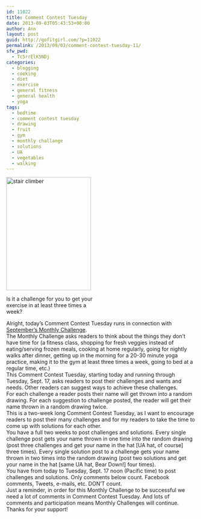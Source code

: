 ```yaml
---
id: 11022
title: Comment Contest Tuesday
date: 2013-09-03T05:43:53+00:00
author: Ann
layout: post
guid: http://gofitgirl.com/?p=11022
permalink: /2013/09/03/comment-contest-tuesday-11/
sfw_pwd:
  - Tc5rrElK5NDj
categories:
  - blogging
  - cooking
  - diet
  - exercise
  - general fitness
  - general health
  - yoga
tags:
  - bedtime
  - comment contest tuesday
  - drawing
  - fruit
  - gym
  - monthly challange
  - solutions
  - UA
  - vegetables
  - walking
---
```

<div id="attachment_10836" style="width: 235px" class="wp-caption alignleft">
  <a href="http://gofitgirl.com/2013/07/in-my-mind-i-am-healthy/stair-climber/" rel="attachment wp-att-10836"><img class="size-medium wp-image-10836" alt="stair climber" src="http://gofitgirl.com/wp-content/uploads/2013/07/stair-climber-e1373515182190-225x300.jpg" width="225" height="300" /></a>
  
  <p class="wp-caption-text">
    Is it a challenge for you to get your exercise in at least three times a week?
  </p>
</div>

  
Alright, today&#8217;s Comment Contest Tuesday runs in connection with [September&#8217;s Monthly Challenge](http://gofitgirl.com/2013/09/september-monthly-challenge/).  
The Monthly Challenge asks readers to think about the things they don’t have time for (a fitness class, shopping for fresh veggies instead of eating/serving frozen meals, cooking at home regularly, going for nightly walks after dinner, getting up in the morning for a 20-30 minute yoga practice, making it to the gym at least three times a week, going to bed at a regular time, etc.)  
This Comment Contest Tuesday, starting today and running through Tuesday, Sept. 17, asks readers to post their challenges and wants and needs. Other readers can suggest ways to achieve these challenges.  
For each challenge a reader posts their name will get thrown into a random drawing. For each suggestion to challenge posted, the reader will get their name thrown in a random drawing twice.  
This is a two-week long Comment Contest Tuesday, as I want to encourage readers to post their many challenges and for my readers to take the time to come up with solutions for each other.  
You have a full two weeks to post challenges and solutions. Every single challenge post gets your name thrown in one time into the random drawing (post three challenges and get your name in the hat [UA hat, of course] three times). Every single solution post to a challenge gets your name thrown in two times into the random drawing (post two solutions and get your name in the hat [same UA hat, Bear Down!] four times).  
You have from today to Tuesday, Sept. 17 noon (Pacific time) to post challenges and solutions. Only comments below count. Facebook comments, Tweets, e-mails, etc. DON&#8217;T count.  
Just a reminder, in order for this Monthly Challenge to be successful we need a lot of comments in Comment Contest Tuesday. And lots of comments and participation means Monthly Challenges will continue.  
Thanks for your support!